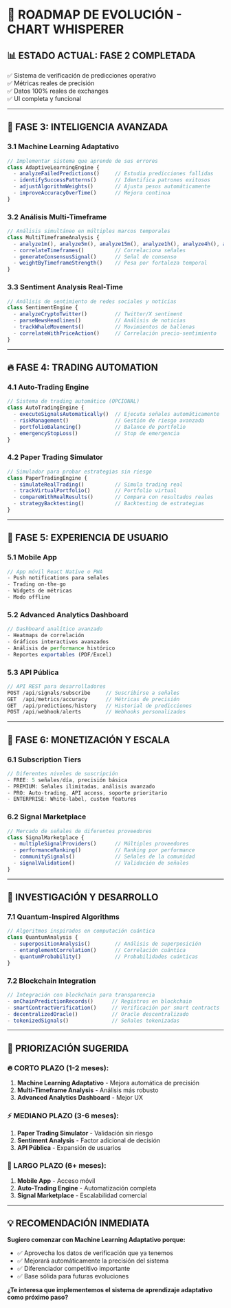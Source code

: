 # 🚀 ROADMAP DE EVOLUCIÓN - CHART WHISPERER

## 📊 **ESTADO ACTUAL: FASE 2 COMPLETADA**
✅ Sistema de verificación de predicciones operativo  
✅ Métricas reales de precisión  
✅ Datos 100% reales de exchanges  
✅ UI completa y funcional  

---

## 🎯 **FASE 3: INTELIGENCIA AVANZADA**

### **3.1 Machine Learning Adaptativo**
```typescript
// Implementar sistema que aprende de sus errores
class AdaptiveLearningEngine {
  - analyzeFailedPredictions()     // Estudia predicciones fallidas
  - identifySuccessPatterns()      // Identifica patrones exitosos  
  - adjustAlgorithmWeights()       // Ajusta pesos automáticamente
  - improveAccuracyOverTime()      // Mejora continua
}
```

### **3.2 Análisis Multi-Timeframe**
```typescript
// Análisis simultáneo en múltiples marcos temporales
class MultiTimeframeAnalysis {
  - analyze1m(), analyze5m(), analyze15m(), analyze1h(), analyze4h(), analyze1d()
  - correlateTimeframes()          // Correlaciona señales
  - generateConsensusSignal()      // Señal de consenso
  - weightByTimeframeStrength()    // Pesa por fortaleza temporal
}
```

### **3.3 Sentiment Analysis Real-Time**
```typescript
// Análisis de sentimiento de redes sociales y noticias
class SentimentEngine {
  - analyzeCryptoTwitter()         // Twitter/X sentiment
  - parseNewsHeadlines()           // Análisis de noticias
  - trackWhaleMovements()          // Movimientos de ballenas
  - correlateWithPriceAction()     // Correlación precio-sentimiento
}
```

---

## 🔥 **FASE 4: TRADING AUTOMATION**

### **4.1 Auto-Trading Engine**
```typescript
// Sistema de trading automático (OPCIONAL)
class AutoTradingEngine {
  - executeSignalsAutomatically()  // Ejecuta señales automáticamente
  - riskManagement()               // Gestión de riesgo avanzada
  - portfolioBalancing()           // Balance de portfolio
  - emergencyStopLoss()            // Stop de emergencia
}
```

### **4.2 Paper Trading Simulator**
```typescript
// Simulador para probar estrategias sin riesgo
class PaperTradingEngine {
  - simulateRealTrading()          // Simula trading real
  - trackVirtualPortfolio()        // Portfolio virtual
  - compareWithRealResults()       // Compara con resultados reales
  - strategyBacktesting()          // Backtesting de estrategias
}
```

---

## 📱 **FASE 5: EXPERIENCIA DE USUARIO**

### **5.1 Mobile App**
```typescript
// App móvil React Native o PWA
- Push notifications para señales
- Trading on-the-go
- Widgets de métricas
- Modo offline
```

### **5.2 Advanced Analytics Dashboard**
```typescript
// Dashboard analítico avanzado
- Heatmaps de correlación
- Gráficos interactivos avanzados
- Análisis de performance histórico
- Reportes exportables (PDF/Excel)
```

### **5.3 API Pública**
```typescript
// API REST para desarrolladores
POST /api/signals/subscribe     // Suscribirse a señales
GET  /api/metrics/accuracy      // Métricas de precisión
GET  /api/predictions/history   // Historial de predicciones
POST /api/webhook/alerts        // Webhooks personalizados
```

---

## 🎯 **FASE 6: MONETIZACIÓN Y ESCALA**

### **6.1 Subscription Tiers**
```typescript
// Diferentes niveles de suscripción
- FREE: 5 señales/día, precisión básica
- PREMIUM: Señales ilimitadas, análisis avanzado
- PRO: Auto-trading, API access, soporte prioritario
- ENTERPRISE: White-label, custom features
```

### **6.2 Signal Marketplace**
```typescript
// Mercado de señales de diferentes proveedores
class SignalMarketplace {
  - multipleSignalProviders()      // Múltiples proveedores
  - performanceRanking()           // Ranking por performance
  - communitySignals()             // Señales de la comunidad
  - signalValidation()             // Validación de señales
}
```

---

## 🔬 **INVESTIGACIÓN Y DESARROLLO**

### **7.1 Quantum-Inspired Algorithms**
```typescript
// Algoritmos inspirados en computación cuántica
class QuantumAnalysis {
  - superpositionAnalysis()        // Análisis de superposición
  - entanglementCorrelation()      // Correlación cuántica
  - quantumProbability()           // Probabilidades cuánticas
}
```

### **7.2 Blockchain Integration**
```typescript
// Integración con blockchain para transparencia
- onChainPredictionRecords()      // Registros en blockchain
- smartContractVerification()     // Verificación por smart contracts
- decentralizedOracle()           // Oracle descentralizado
- tokenizedSignals()              // Señales tokenizadas
```

---

## 🎯 **PRIORIZACIÓN SUGERIDA**

### **🔥 CORTO PLAZO (1-2 meses):**
1. **Machine Learning Adaptativo** - Mejora automática de precisión
2. **Multi-Timeframe Analysis** - Análisis más robusto
3. **Advanced Analytics Dashboard** - Mejor UX

### **⚡ MEDIANO PLAZO (3-6 meses):**
1. **Paper Trading Simulator** - Validación sin riesgo
2. **Sentiment Analysis** - Factor adicional de decisión
3. **API Pública** - Expansión de usuarios

### **🚀 LARGO PLAZO (6+ meses):**
1. **Mobile App** - Acceso móvil
2. **Auto-Trading Engine** - Automatización completa
3. **Signal Marketplace** - Escalabilidad comercial

---

## 💡 **RECOMENDACIÓN INMEDIATA**

**Sugiero comenzar con Machine Learning Adaptativo porque:**
- ✅ Aprovecha los datos de verificación que ya tenemos
- ✅ Mejorará automáticamente la precisión del sistema
- ✅ Diferenciador competitivo importante
- ✅ Base sólida para futuras evoluciones

**¿Te interesa que implementemos el sistema de aprendizaje adaptativo como próximo paso?**
